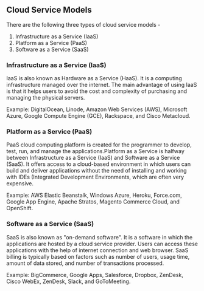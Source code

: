## Cloud Service Models

There are the following three types of cloud service models -

1. Infrastructure as a Service (IaaS)
2. Platform as a Service (PaaS)
3. Software as a Service (SaaS)

### Infrastructure as a Service (IaaS)
IaaS is also known as Hardware as a Service (HaaS). It is a computing infrastructure managed over the internet. The main advantage of using IaaS is that it helps users to avoid the cost and complexity of purchasing and managing the physical servers.

Example: DigitalOcean, Linode, Amazon Web Services (AWS), Microsoft Azure, Google Compute Engine (GCE), Rackspace, and Cisco Metacloud.

### Platform as a Service (PaaS)
PaaS cloud computing platform is created for the programmer to develop, test, run, and manage the applications.Platform as a Service is halfway between Infrastructure as a Service (IaaS) and Software as a Service (SaaS).
It offers access to a cloud-based environment in which users can build and deliver applications without the need of installing and working with IDEs (Integrated Development Environments, which are often very expensive. 

Example: AWS Elastic Beanstalk, Windows Azure, Heroku, Force.com, Google App Engine, Apache Stratos, Magento Commerce Cloud, and OpenShift.

### Software as a Service (SaaS)
SaaS is also known as "on-demand software". It is a software in which the applications are hosted by a cloud service provider. Users can access these applications with the help of internet connection and web browser.
SaaS billing is typically based on factors such as number of users, usage time, amount of data stored, and number of transactions processed.

Example: BigCommerce, Google Apps, Salesforce, Dropbox, ZenDesk, Cisco WebEx, ZenDesk, Slack, and GoToMeeting.